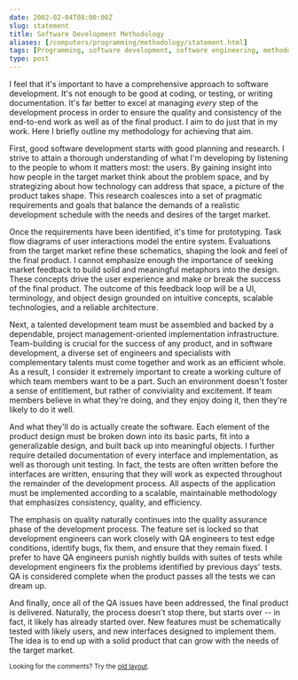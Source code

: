 ```yaml
--- 
date: 2002-02-04T08:00:00Z
slug: statement
title: Software Development Methodology
aliases: [/computers/programming/methodology/statement.html]
tags: [Programming, software development, software engineering, methodology]
type: post
---
```


<p>I feel that it's important to have a comprehensive
approach to software development. It's not enough to be good at coding, or
testing, or writing documentation. It's far better to excel at managing
<i>every</i> step of the development process in order to ensure the
quality and consistency of the end-to-end work as well as of the final
product. I aim to do just that in my work. Here I briefly outline my
methodology for achieving that aim.</p>

<p>First, good software development starts with good planning and research.
I strive to attain a thorough understanding of what I'm developing by
listening to the people to whom it matters most: the users. By gaining
insight into how people in the target market think about the problem space,
and by strategizing about how technology can address that space, a picture
of the product takes shape. This research coalesces into a set of pragmatic
requirements and goals that balance the demands of a realistic development
schedule with the needs and desires of the target market.</p>

<p>Once the requirements have been identified, it's time for prototyping.
Task flow diagrams of user interactions model the entire system. Evaluations
from the target market refine these schematics, shaping the look and feel of
the final product. I cannot emphasize enough the importance of seeking
market feedback to build solid and meaningful metaphors into the design.
These concepts drive the user experience and make or break the success of
the final product. The outcome of this feedback loop will be a UI,
terminology, and object design grounded on intuitive concepts, scalable
technologies, and a reliable architecture.</p>

<p>Next, a talented development team must be assembled and backed by a
dependable, project management-oriented implementation infrastructure.
Team-building is crucial for the success of any product, and in software
development, a diverse set of engineers and specialists with complementary
talents must come together and work as an efficient whole. As a result, I
consider it extremely important to create a working culture of which team
members want to be a part. Such an environment doesn't foster a sense of
entitlement, but rather of conviviality and excitement. If team members
believe in what they're doing, and they enjoy doing it, then they're likely
to do it well.</p>

<p>And what they'll do is actually create the software. Each element of the
product design must be broken down into its basic parts, fit into a
generalizable design, and built back up into meaningful objects. I further
require detailed documentation of every interface and implementation, as
well as thorough unit testing. In fact, the tests are often written before
the interfaces are written, ensuring that they will work as expected
throughout the remainder of the development process. All aspects of the
application must be implemented according to a scalable, maintainable
methodology that emphasizes consistency, quality, and efficiency.</p>

<p>The emphasis on quality naturally continues into the quality assurance
phase of the development process. The feature set is locked so that
development engineers can work closely with QA engineers to test edge
conditions, identify bugs, fix them, and ensure that they remain fixed. I
prefer to have QA engineers punish nightly builds with suites of tests while
development engineers fix the problems identified by previous days' tests.
QA is considered complete when the product passes all the tests we can dream
up.</p>

<p>And finally, once all of the QA issues have been addressed, the final
product is delivered. Naturally, the process doesn't stop there, but starts
over -- in fact, it likely has already started over. New features must be
schematically tested with likely users, and new interfaces designed to
implement them. The idea is to end up with a solid product that can grow
with the needs of the target market.</p>

<p class="past"><small>Looking for the comments? Try the <a rel="nofollow" href="//past.justatheory.com/computers/programming/methodology/statement.html">old layout</a>.</small></p>


